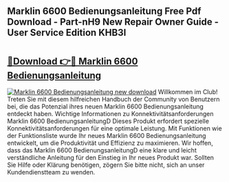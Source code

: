 ## Marklin 6600 Bedienungsanleitung Free Pdf Download - Part-nH9 New Repair Owner Guide - User Service Edition KHB3l

# <h2><a href="http://df1977.blite.top/?on=Marklin+6600+Bedienungsanleitung">🔗Download 👉🔴 Marklin 6600 Bedienungsanleitung</a></h2>

[![Marklin 6600 Bedienungsanleitung new download](https://i.imgur.com/lujVjoI.png)](http://df1977.blite.top/?on=Marklin+6600+Bedienungsanleitung)
Willkommen im Club! Treten Sie mit diesem hilfreichen Handbuch der Community von Benutzern bei, die das Potenzial ihres neuen Marklin 6600 Bedienungsanleitung entdeckt haben. Wichtige Informationen zu Konnektivitätsanforderungen Marklin 6600 BedienungsanleitungD Dieses Produkt erfordert spezielle Konnektivitätsanforderungen für eine optimale Leistung. Mit Funktionen wie der Funktionsliste wurde Ihr neues Marklin 6600 Bedienungsanleitung entwickelt, um die Produktivität und Effizienz zu maximieren. Wir hoffen, dass das Marklin 6600 BedienungsanleitungD eine klare und leicht verständliche Anleitung für den Einstieg in Ihr neues Produkt war. Sollten Sie Hilfe oder Klärung benötigen, zögern Sie bitte nicht, sich an unser Kundendienstteam zu wenden.
